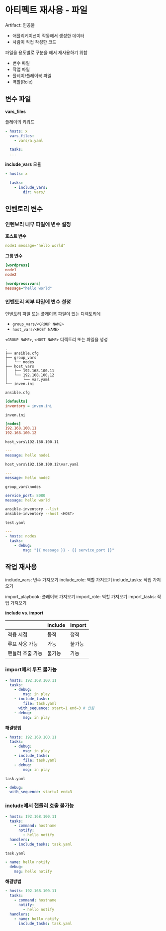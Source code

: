 # 아티펙트 재사용 - 파일


Artifact: 인공물
- 애플리케이션이 작동해서 생성한 데이터
- 사람이 직접 작성한 코드

파일을 용도별로 구분을 해서 재사용하기 위함
- 변수 파일
- 작업 파일
- 플레이/플레이북 파일
- 역할(Role)

## 변수 파일

**vars_files**

플레이의 키워드
``` yaml
- hosts: x
  vars_files:
    - vars/a.yaml

  tasks:
  ...
```

**include_vars** 모듈
``` yaml
- hosts: x

  tasks:
    - include_vars:
        dir: vars/
```

## 인벤토리 변수
### 인텐보리 내부 파일에 변수 설정

**호스트 변수**
``` yaml
node1 message="hello world"
```

**그룹 변수**
``` ini
[wordpress]
node1
node2

[wordpress:vars]
message="hello world"
```

### 인벤토리 외부 파일에 변수 설정
인벤토리 파일 또는 플레이북 파일이 있는 디렉토리에
- `group_vars/<GROUP NAME>`
- `host_vars/<HOST NAME>`

`<GROUP NAME>`, `<HOST NAME>` 디렉토리 또는 파일을 생성

```
.
├── ansible.cfg
├── group_vars
│   └── nodes
├── host_vars
│   ├── 192.168.100.11
│   └── 192.168.100.12
│       └── var.yaml
└── inven.ini
```

`ansible.cfg`
``` ini
[defaults]
inventory = inven.ini
```

`inven.ini`
``` ini
[nodes]
192.168.100.11
192.168.100.12
```

`host_vars\192.168.100.11`
``` yaml
---
message: hello node1
```

`host_vars\192.168.100.12\var.yaml`
``` yaml
---
message: hello node2
```

`group_vars\nodes`
``` yaml
service_port: 8080
message: hello world
```

``` bash
ansible-inventory --list
ansible-inventory --host <HOST>
```

`test.yaml`
``` yaml
---
- hosts: nodes
  tasks:
    - debug:
        msg: "{{ message }} - {{ service_port }}"
```

## 작업 재사용
include_vars: 변수 가져오기
include_role: 역할 가져오기
include_tasks: 작업 가져오기

import_playbook: 플레이북 가져오기
import_role: 역할 가져오기
import_tasks: 작업 가져오기

**include vs. import**

|	|include	|import|
|-|-|-|
|적용 시점|	동적|	정적|
|루프 사용 가능|	가능	|불가능|
|핸들러 호출 가능|	불가능	|가능|

### import에서 루프 불가능
``` yaml
- hosts: 192.168.100.11
  tasks:
    - debug:
        msg: in play
    - include_tasks:
        file: task.yaml
      with_sequence: start=1 end=3 # 안됨
    - debug:
        msg: in play
```

**해결방법**
``` yaml
- hosts: 192.168.100.11
  tasks:
    - debug:
        msg: in play
    - include_tasks:
        file: task.yaml
    - debug:
        msg: in play
```

`task.yaml`
```yaml
- debug:
  with_sequence: start=1 end=3
```

### include에서 핸들러 호출 불가능
``` yaml
- hosts: 192.168.100.11
  tasks:
    - command: hostname
      notify:
        - hello notify
  handlers:
    - include_tasks: task.yaml
```

`task.yaml`
``` yaml
- name: hello notify
  debug:
    msg: hello notify
```

**해결방법**
``` yaml
- hosts: 192.168.100.11
  tasks:
    - command: hostname
      notify:
        - hello notify
  handlers:
    - name: hello notify
	  include_tasks: task.yaml
```